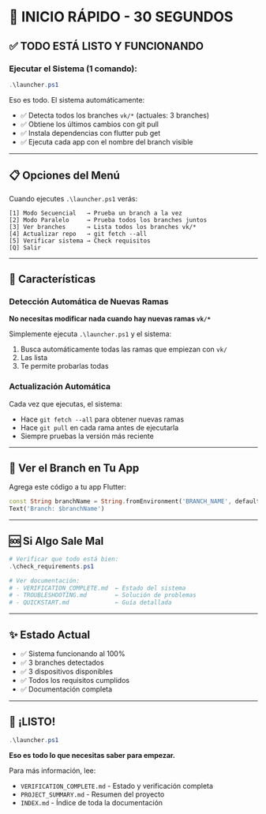 # 🚀 INICIO RÁPIDO - 30 SEGUNDOS

## ✅ TODO ESTÁ LISTO Y FUNCIONANDO

### Ejecutar el Sistema (1 comando):

```powershell
.\launcher.ps1
```

Eso es todo. El sistema automáticamente:
- ✅ Detecta todos los branches `vk/*` (actuales: 3 branches)
- ✅ Obtiene los últimos cambios con git pull
- ✅ Instala dependencias con flutter pub get
- ✅ Ejecuta cada app con el nombre del branch visible

---

## 📋 Opciones del Menú

Cuando ejecutes `.\launcher.ps1` verás:

```
[1] Modo Secuencial   → Prueba un branch a la vez
[2] Modo Paralelo     → Prueba todos los branches juntos
[3] Ver branches      → Lista todos los branches vk/*
[4] Actualizar repo   → git fetch --all
[5] Verificar sistema → Check requisitos
[Q] Salir
```

---

## 🎯 Características

### Detección Automática de Nuevas Ramas
**No necesitas modificar nada cuando hay nuevas ramas `vk/*`**

Simplemente ejecuta `.\launcher.ps1` y el sistema:
1. Busca automáticamente todas las ramas que empiezan con `vk/`
2. Las lista
3. Te permite probarlas todas

### Actualización Automática
Cada vez que ejecutas, el sistema:
- Hace `git fetch --all` para obtener nuevas ramas
- Hace `git pull` en cada rama antes de ejecutarla
- Siempre pruebas la versión más reciente

---

## 📱 Ver el Branch en Tu App

Agrega este código a tu app Flutter:

```dart
const String branchName = String.fromEnvironment('BRANCH_NAME', defaultValue: 'unknown');
Text('Branch: $branchName')
```

---

## 🆘 Si Algo Sale Mal

```powershell
# Verificar que todo está bien:
.\check_requirements.ps1

# Ver documentación:
# - VERIFICATION_COMPLETE.md  ← Estado del sistema
# - TROUBLESHOOTING.md        ← Solución de problemas
# - QUICKSTART.md             ← Guía detallada
```

---

## ✨ Estado Actual

- ✅ Sistema funcionando al 100%
- ✅ 3 branches detectados
- ✅ 3 dispositivos disponibles
- ✅ Todos los requisitos cumplidos
- ✅ Documentación completa

---

## 🎉 ¡LISTO!

```powershell
.\launcher.ps1
```

**Eso es todo lo que necesitas saber para empezar.**

Para más información, lee:
- `VERIFICATION_COMPLETE.md` - Estado y verificación completa
- `PROJECT_SUMMARY.md` - Resumen del proyecto
- `INDEX.md` - Índice de toda la documentación

